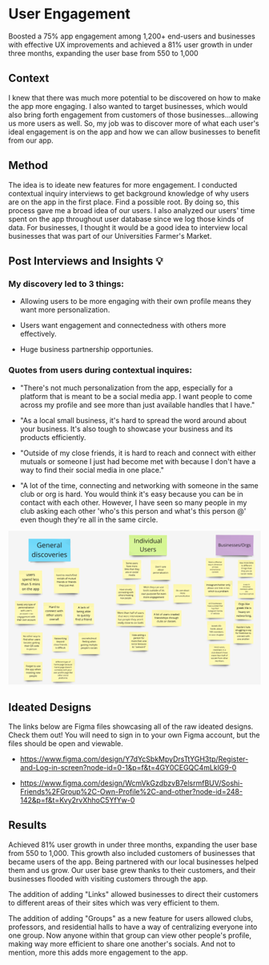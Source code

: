 # User Engagement 

Boosted a 75% app engagement among 1,200+ end-users and businesses with effective UX improvements and achieved a 81% user growth in under three months, expanding the user base from 550 to 1,000

## Context 

I knew that there was much more potential to be discovered on how to make the app more engaging. I also wanted to target businesses, which would also bring forth engagement from customers of those businesses...allowing us more users as well. So, my job was to discover more of what each user's ideal engagement is on the app and how we can allow businesses to benefit from our app. 

## Method 

The idea is to ideate new features for more engagement. I conducted contextual inquiry interviews to get background knowledge of why users are on the app in the first place. Find a possible root. By doing so, this process gave me a broad idea of our users. I also analyzed our users' time spent on the app throughout user database since we log those kinds of data. For businesses, I thought it would be a good idea to interview local businesses that was part of our Universities Farmer's Market. 

## Post Interviews and Insights :bulb: 

### My discovery led to 3 things: 

- Allowing users to be more engaging with their own profile means they want more personalization.  

- Users want engagement and connectedness with others more effectively. 

- Huge business partnership opportunies. 

### Quotes from users during contextual inquires: 

- "There's not much personalization from the app, especially for a platform that is meant to be a social media app. I want people to come across my profile and see more than just available handles that I have." 

- "As a local small business, it's hard to spread the word around about your business. It's also tough to showcase your business and its products efficiently. 

- "Outside of my close friends, it is hard to reach and connect with either mutuals or someone I just had become met with because I don't have a way to find their social media in one place." 

- "A lot of the time, connecting and networking with someone in the same club or org is hard. You would think it's easy because you can be in contact with each other. However, I have seen so many people in my club asking each other 'who's this person and what's this person @' even though they're all in the same circle.

![my image](https://github.com/dvu28/soshi-user-engagement/blob/ba93d0552b08cf098a717ee24db785429139c484/Screenshot%202025-01-03%20085907.png)

## Ideated Designs 

The links below are Figma files showcasing all of the raw ideated designs. Check them out! You will need to sign in to your own Figma account, but the files should be open and viewable. 

- https://www.figma.com/design/Y7dYcSbkMpyDrsTtYGH3tp/Register-and-Log-in-screen?node-id=0-1&p=f&t=4GY0CEGQC4mLklG9-0 

- https://www.figma.com/design/WcmVkGzdbzvB7elsrmfBUV/Soshi-Friends%2FGroup%2C-Own-Profile%2C-and-other?node-id=248-142&p=f&t=Kvy2rvXhhoC5YfYw-0 

## Results 

Achieved 81% user growth in under three months, expanding the user base from 550 to 1,000. This growth also included customers of businesses that became users of the app. Being partnered with our local businesses helped them and us grow. Our user base grew thanks to their customers, and their businesses flooded with visiting customers through the app. 

The addition of adding "Links" allowed businesses to direct their customers to different areas of their sites which was very efficient to them.

The addition of adding "Groups" as a new feature for users allowed clubs, professors, and residential halls to have a way of centralizing everyone into one group. Now anyone within that group can view other people's profile, making way more efficient to share one another's socials. And not to mention, more this adds more engagement to the app.
